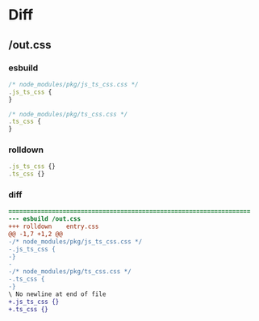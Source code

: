 # Diff
## /out.css
### esbuild
```js
/* node_modules/pkg/js_ts_css.css */
.js_ts_css {
}

/* node_modules/pkg/ts_css.css */
.ts_css {
}
```
### rolldown
```js
.js_ts_css {}
.ts_css {}

```
### diff
```diff
===================================================================
--- esbuild	/out.css
+++ rolldown	entry.css
@@ -1,7 +1,2 @@
-/* node_modules/pkg/js_ts_css.css */
-.js_ts_css {
-}
-
-/* node_modules/pkg/ts_css.css */
-.ts_css {
-}
\ No newline at end of file
+.js_ts_css {}
+.ts_css {}

```